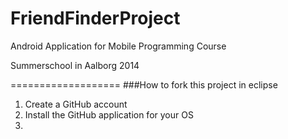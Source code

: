 FriendFinderProject
===================

Android Application for Mobile Programming Course

Summerschool in Aalborg 2014


===================
###How to fork this project in eclipse

1. Create a GitHub account
2. Install the GitHub application for your OS
3. 
